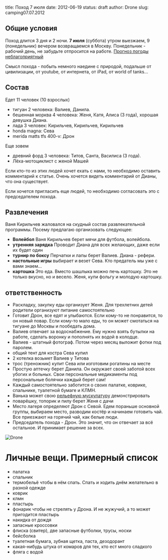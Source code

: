 title: Поход 7 июля
date: 2012-06-19
status: draft
author: Drone
slug: camping07.07.2012

Общие условия
-------------
Поход длится 3 дня и 2 ночи. **7 июля** (суббота) утром выезжаем, 
9 (понедельник) вечером возвращаемся в Москву. Понедельник - рабочий день, не забудьте отпросится на работе.
[Прогноз погоды неблагоприятный](http://www.gismeteo.ru/city/daily/12647/)

Смысл похода - побыть немного наедине с природой, подальше от цивилизации, от
youtube, от интернета, от iPad, от world of tanks...

Состав
------
Едет 11 человек (10 взрослых)

* тигуан 2 человека: Валиев, Данила.
* бешенная морква 4 человека: Женя, Катя, Алиса (3 года), хорошая девушка Диана.
* лада 3 человек: Кирильчев, Кирильчев, Кирильчев
* honda magna: Сева
* merida matts tfs 400-v: Дрон

Еще зовем

* древний форд 3 человека: Титов, Санта, Василиса (3 года). 
* Лёха-мотоциклист с женой Машей

Если кто-то из этих людей хочет ехать с нами, то необходимо оставить комментарий к статье. Очень хочется видеть комментарий от Дианы, что она существует.

Если хочется пригласить еще людей, то необходимо согласовать это с председателем похода.

Развлечения
-----------
Ваня Кирильчев жаловался на скудный состав развлекательной программы. Посему предлагаю организовать следующее:

* **Волейбол** Ваня Кирильчев берет мячи для футбола, волейбола.
* **утренняя зарядка** Проводит Диана для всех желающих, даже если их будет один
* **турнир по боксу** Перчатки и лапы берет Валиев. Диана - рефери.
* **настольные игры** выбирает и везет Сева. Кто предатель мы уже с вами знаем...
* **картошка** Это еда. Вместо шашлыка можно печь картошку. Это не только вкусно, но и весело. Женя, купи фольгу и молодую картошку.

ответственность
---------------

* Раскладку, закупку еды организует Женя. Для трехлетних детей родители организуют питание самостоятельно 
* Готовит Дрон, все едят и улыбаются. Если кому-то не понравится, то он новый повар. Если кому-то мало еды, то он может смотаться на тигуане до Москвы и пообедать дома.
* Валиев отвечает за водоснабжение. Ему нужно взять бутылки на работе, сделать воронку и пополнять их водой в колодце.
* Валиев - штатный фотограф. Потом через месяц выложит фотки под паролем.
* общий тент для костра Сева купил
* 2 котелка возьмет Валиев у Титова
* трос (треножник) купит Сева или изготовим рогатины на месте
* Простую аптечку берет Данила. Он окружает своей заботой всех убогих и больных. Свои персональные медикаменты под персональные болячки каждый берет сам!
* Каждый самостоятельно заботится о своих палатке, коврике, спальнике, туалетной бумаге и КЛМН.
* Ванька может свою [рельефную мускулатуру](https://lh4.googleusercontent.com/-q9rdHsoz8eE/TDiKM6DMrhI/AAAAAAAACNQ/MvVJSYwhChQ/s640/IMG_1123.JPG) демонстрировать
* поварёшку, топорик и пилу берет Женя с дачи
* Место лагеря определяют Дрон с Севой. Едем пораньше основной группы, выбираем место, разводим костёр и начинаем готовить чай. Все приезжают на горячий чай, как белые люди.
* Председатель похода - Дрон. Это значит, что он отвечает за всё остальное. И принимает решение за всех.

![Drone](http://dl.dropbox.com/u/493665/avaBW120.JPG)

Личные вещи. Примерный список
=============================
* палатка
* спальник
* термобельё чтобы в нём спать. Спать и ходить днём желательно в разной одежде
* коврик
* клмн
* пластырь
* фонарик чтобы не стрелять у Дрона. И не жужучий, а то может пригодится пластырь
* накидка от дождя
* запасные кроссовки
* флиска (свитер), две запасные футболки, трусы, носки
* бейсболка
* туалетная бумага, зубная щетка, паста, дезодорант
* какая-нибудь штука от комаров для тех, кто ест много сладкого
* фляга с водой
